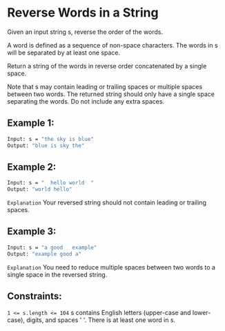 # Reverse Words in a String

Given an input string s, reverse the order of the words.

A word is defined as a sequence of non-space characters. The words in s will be separated by at least one space.

Return a string of the words in reverse order concatenated by a single space.

Note that s may contain leading or trailing spaces or multiple spaces between two words. The returned string should only have a single space separating the words. Do not include any extra spaces.

## Example 1:

```bash
Input: s = "the sky is blue"
Output: "blue is sky the"
```

## Example 2:

```bash
Input: s = "  hello world  "
Output: "world hello"
```

`Explanation` Your reversed string should not contain leading or trailing spaces.

## Example 3:

```bash
Input: s = "a good   example"
Output: "example good a"
```

`Explanation` You need to reduce multiple spaces between two words to a single space in the reversed string.

## Constraints:

`1 <= s.length <= 104`
s contains English letters (upper-case and lower-case), digits, and spaces ' '.
There is at least one word in s.